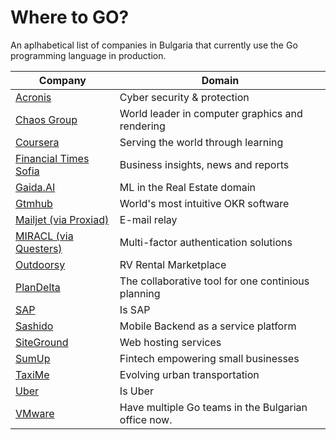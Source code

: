 # Where to GO?

An aplhabetical list of companies in Bulgaria that currently use the Go programming language in production.

| Company | Domain |
| ------ | ------ |
| [Acronis](https://www.acronis.com/en-eu/careers/)           | Cyber security & protection
| [Chaos Group](https://www.chaosgroup.com/careers)           | World leader in computer graphics and rendering
| [Coursera](https://dev.bg/company/coursera/)                | Serving the world through learning
| [Financial Times Sofia](https://www.linkedin.com/company/ftsofia/) | Business insights, news and reports
| [Gaida.AI](https://www.gaida.ai/bagpipers)                  | ML in the Real Estate domain
| [Gtmhub](https://www.gtmhub.com)                            | World's most intuitive OKR software
| [Mailjet (via Proxiad)](https://mailjet.workable.com/)      | E-mail relay
| [MIRACL (via Questers)](https://www.miracl.com/)            | Multi-factor authentication solutions
| [Outdoorsy](https://dev.bg/company/outdoorsy/)              | RV Rental Marketplace
| [PlanDelta](https://plandelta.com/)                         | The collaborative tool for one continious planning
| [SAP](https://jobs.sap.com/go/SAP-Jobs-in-Bulgaria/913101/) | Is SAP
| [Sashido](https://www.sashido.io/about.html#Careers)        | Mobile Backend as a service platform
| [SiteGround](https://www.siteground.com/careers)            | Web hosting services
| [SumUp](https://sumup.com/careers/positions/)               | Fintech empowering small businesses
| [TaxiMe](https://taxime.to/jobs)                            | Evolving urban transportation
| [Uber](https://careersinfo.uber.com/sofia-engineering)      | Is Uber
| [VMware](https://careers.vmware.com/bulgaria-office)       | Have multiple Go teams in the Bulgarian office now.

